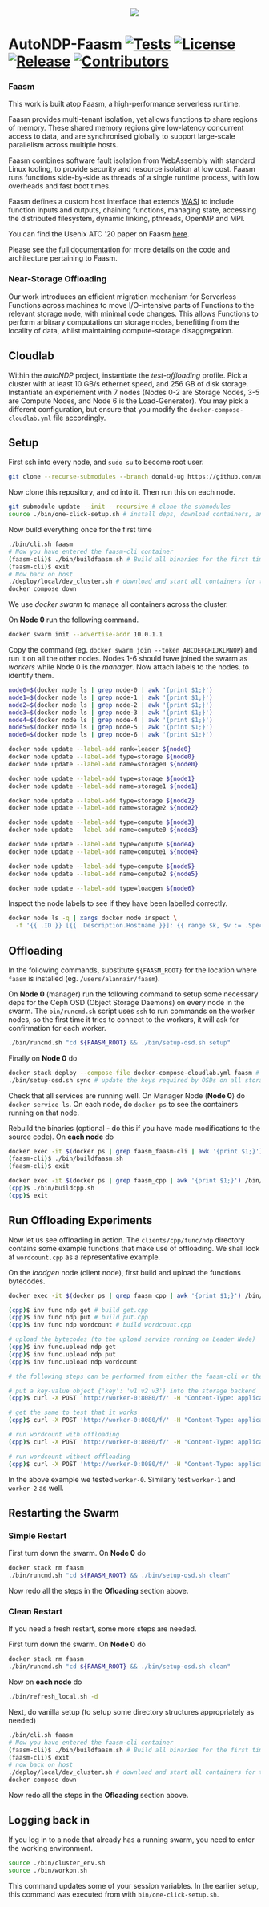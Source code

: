 <div align="center">
<img src="https://raw.githubusercontent.com/faasm/faasm/main/faasm_logo.png"></img>
</div>

# AutoNDP-Faasm [![Tests](https://github.com/faasm/faasm/workflows/Tests/badge.svg?branch=main)](https://github.com/faasm/faasm/actions)  [![License](https://img.shields.io/github/license/faasm/faasm.svg)](https://github.com/faasm/faasm/blob/main/LICENSE.md)  [![Release](https://img.shields.io/github/release/faasm/faasm.svg)](https://github.com/faasm/faasm/releases/)  [![Contributors](https://img.shields.io/github/contributors/faasm/faasm.svg)](https://github.com/faasm/faasm/graphs/contributors/)


### Faasm

This work is built atop Faasm, a high-performance serverless runtime.

Faasm provides multi-tenant isolation, yet allows functions to share regions of
memory. These shared memory regions give low-latency concurrent access to data,
and are synchronised globally to support large-scale parallelism across multiple
hosts.

Faasm combines software fault isolation from WebAssembly with standard Linux
tooling, to provide security and resource isolation at low cost. Faasm runs
functions side-by-side as threads of a single runtime process, with low
overheads and fast boot times.

Faasm defines a custom host interface that extends [WASI](https://wasi.dev/) to
include function inputs and outputs, chaining functions, managing state,
accessing the distributed filesystem, dynamic linking, pthreads, OpenMP and MPI.

You can find the Usenix ATC '20 paper on Faasm [here](https://www.usenix.org/conference/atc20/presentation/shillaker).

Please see the [full documentation](https://faasm.readthedocs.io/en/latest/) for
more details on the code and architecture pertaining to Faasm.

### Near-Storage Offloading

Our work introduces an efficient migration mechanism for Serverless Functions across machines to move I/O-intensive parts of Functions to the relevant storage node, with minimal code changes. 
This allows Functions to perform arbitrary computations on storage nodes, benefiting from the locality of data, whilst maintaining compute-storage disaggregation.

## Cloudlab

Within the *autoNDP* project, instantiate the *test-offloading* profile. 
Pick a cluster with at least 10 GB/s ethernet speed, and 256 GB of disk storage.
Instantiate an experiement with 7 nodes (Nodes 0-2 are Storage Nodes, 3-5 are Compute Nodes, and Node 6 is the Load-Generator).
You may pick a different configuration, but ensure that you modify the `docker-compose-cloudlab.yml` file accordingly.

## Setup

First ssh into every node, and `sudo su` to become root user.

```bash
git clone --recurse-submodules --branch donald-ug https://github.com/auto-ndp/faasm.git
```
Now clone this repository, and `cd` into it.
Then run this on each node.

```bash
git submodule update --init --recursive # clone the submodules
source ./bin/one-click-setup.sh # install deps, download containers, and enter work env
```

Now build everything once for the first time
```bash
./bin/cli.sh faasm
# Now you have entered the faasm-cli container
(faasm-cli)$ ./bin/buildfaasm.sh # Build all binaries for the first time
(faasm-cli)$ exit
# Now back on host
./deploy/local/dev_cluster.sh # download and start all containers for the first time
docker compose down
```
We use *docker swarm* to manage all containers across the cluster.

On **Node 0** run the following command.
```bash
docker swarm init --advertise-addr 10.0.1.1
```

Copy the command (eg. `docker swarm join --token ABCDEFGHIJKLMNOP`) and run it on all the other nodes.
Nodes 1-6 should have joined the swarm as *workers* while Node 0 is the *manager*.
Now attach labels to the nodes. to identify them.

```bash
node0=$(docker node ls | grep node-0 | awk '{print $1;}')
node1=$(docker node ls | grep node-1 | awk '{print $1;}')
node2=$(docker node ls | grep node-2 | awk '{print $1;}')
node3=$(docker node ls | grep node-3 | awk '{print $1;}')
node4=$(docker node ls | grep node-4 | awk '{print $1;}')
node5=$(docker node ls | grep node-5 | awk '{print $1;}')
node6=$(docker node ls | grep node-6 | awk '{print $1;}')

docker node update --label-add rank=leader ${node0}
docker node update --label-add type=storage ${node0}
docker node update --label-add name=storage0 ${node0}

docker node update --label-add type=storage ${node1}
docker node update --label-add name=storage1 ${node1}

docker node update --label-add type=storage ${node2}
docker node update --label-add name=storage2 ${node2}

docker node update --label-add type=compute ${node3}
docker node update --label-add name=compute0 ${node3}

docker node update --label-add type=compute ${node4}
docker node update --label-add name=compute1 ${node4}

docker node update --label-add type=compute ${node5}
docker node update --label-add name=compute2 ${node5}

docker node update --label-add type=loadgen ${node6}
```

Inspect the node labels to see if they have been labelled correctly.
```bash
docker node ls -q | xargs docker node inspect \
  -f '{{ .ID }} [{{ .Description.Hostname }}]: {{ range $k, $v := .Spec.Labels }}{{ $k }}={{ $v }} {{end}}'
```
## Offloading

In the following commands, substitute `${FAASM_ROOT}` for the location where `faasm` is installed (eg. `/users/alannair/faasm`).

On **Node 0** (manager) run the following command to setup some necessary deps for the Ceph OSD (Object Storage Daemons) on every node in the swarm.
The `bin/runcmd.sh` script uses `ssh` to run commands on the worker nodes, so the first time it tries to connect to the workers, it will ask for confirmation for each worker.

```bash
./bin/runcmd.sh "cd ${FAASM_ROOT} && ./bin/setup-osd.sh setup"
```
Finally on **Node 0** do
```bash
docker stack deploy --compose-file docker-compose-cloudlab.yml faasm # deploy the swarm
./bin/setup-osd.sh sync # update the keys required by OSDs on all storage nodes
```

Check that all services are running well.
On Manager Node (**Node 0**) do `docker service ls`.
On each node, do `docker ps` to see the containers running on that node.

Rebuild the binaries (optional - do this if you have made modifications to the source code).
On **each node** do
```bash
docker exec -it $(docker ps | grep faasm_faasm-cli | awk '{print $1;}') /bin/bash # enter faasm-cli
(faasm-cli)$ ./bin/buildfaasm.sh
(faasm-cli)$ exit

docker exec -it $(docker ps | grep faasm_cpp | awk '{print $1;}') /bin/bash # enter faasm-cpp
(cpp)$ ./bin/buildcpp.sh
(cpp)$ exit
```

## Run Offloading Experiments

Now let us see offloading in action.
The `clients/cpp/func/ndp` directory contains some example functions that make use of offloading.
We shall look at `wordcount.cpp` as a representative example.

On the *loadgen* node (client node), first build and upload the functions bytecodes.
```bash
docker exec -it $(docker ps | grep faasm_cpp | awk '{print $1;}') /bin/bash # enter faasm-cpp

(cpp)$ inv func ndp get # build get.cpp
(cpp)$ inv func ndp put # build put.cpp
(cpp)$ inv func ndp wordcount # build wordcount.cpp

# upload the bytecodes (to the upload service running on Leader Node)
(cpp)$ inv func.upload ndp get
(cpp)$ inv func.upload ndp put
(cpp)$ inv func.upload ndp wordcount

# the following steps can be performed from either the faasm-cli or the cpp container on the loadgen node

# put a key-value object {'key': 'v1 v2 v3'} into the storage backend
(cpp)$ curl -X POST 'http://worker-0:8080/f/' -H "Content-Type: application/json" -d '{"async": false, "user": "ndp", "function": "put", "input_data": "key v1 v2 v3"}'

# get the same to test that it works
(cpp)$ curl -X POST 'http://worker-0:8080/f/' -H "Content-Type: application/json" -d '{"async": false, "user": "ndp", "function": "get", "input_data": "key"}'

# run wordcount with offloading
(cpp)$ curl -X POST 'http://worker-0:8080/f/' -H "Content-Type: application/json" -d '{"async": false, "user": "ndp", "function": "wordcount", "input_data": "key"}'

# run wordcount without offloading
(cpp)$ curl -X POST 'http://worker-0:8080/f/' -H "Content-Type: application/json" -d '{"async": false, "user": "ndp", "function": "wordcount", "input_data": "key", "forbid_ndp": true}'
```
In the above example we tested `worker-0`.
Similarly test `worker-1` and `worker-2` as well.

## Restarting the Swarm

### Simple Restart

First turn down the swarm. On **Node 0** do
```bash
docker stack rm faasm
./bin/runcmd.sh "cd ${FAASM_ROOT} && ./bin/setup-osd.sh clean"
```
Now redo all the steps in the **Ofloading** section above.

### Clean Restart

If you need a fresh restart, some more steps are needed.

First turn down the swarm. On **Node 0** do
```bash
docker stack rm faasm
./bin/runcmd.sh "cd ${FAASM_ROOT} && ./bin/setup-osd.sh clean"
```

Now on **each node** do
```bash
./bin/refresh_local.sh -d
```

Next, do vanilla setup (to setup some directory structures appropriately as needed)

```bash
./bin/cli.sh faasm
# Now you have entered the faasm-cli container
(faasm-cli)$ ./bin/buildfaasm.sh # Build all binaries for the first time
(faasm-cli)$ exit
# now back on host
./deploy/local/dev_cluster.sh # download and start all containers for the first time
docker compose down
```

Now redo all the steps in the **Ofloading** section above.

## Logging back in

If you log in to a node that already has a running swarm, you need to enter the working environment.
```bash
source ./bin/cluster_env.sh
source ./bin/workon.sh
```

This command updates some of your session variables.
In the earlier setup, this command was executed from with `bin/one-click-setup.sh`.

